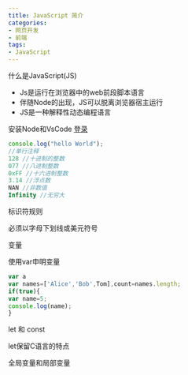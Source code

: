 ```yaml
---
title: JavaScript 简介
categories:
- 网页开发
- 前端
tags:
- JavaScript
---
```

什么是JavaScript(JS)

- Js是运行在浏览器中的web前段脚本语言
- 伴随Node的出现，JS可以脱离浏览器宿主运行
- JS是一种解释性动态编程语言

安装Node和VsCode [登录](https://node.js.org/)

```js
console.log("hello World");
//单行注释
128 //十进制的整数
077 //八进制整数
0xFF //十六进制整数
3.14 //浮点数
NAN //非数值
Infinity //无穷大

```

标识符规则

必须以字母下划线或美元符号

变量

使用var申明变量

```js
var a
var names=['Alice','Bob',Tom],count=names.length;
if(true){
var name=5;
console.log(name);
}

```

let 和 const

let保留C语言的特点

全局变量和局部变量
